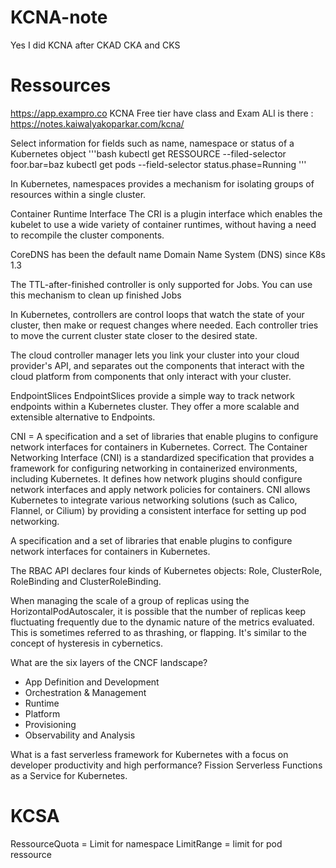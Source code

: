 # KCNA-note
Yes I did KCNA after CKAD CKA and CKS

# Ressources
https://app.exampro.co KCNA Free tier have class and Exam
ALl is there : https://notes.kaiwalyakoparkar.com/kcna/

Select information for fields such as name, namespace or status of a Kubernetes object
'''bash
kubectl get RESSOURCE --filed-selector foor.bar=baz
kubectl get pods --field-selector status.phase=Running
'''

In Kubernetes, namespaces provides a mechanism for isolating groups of resources within a single cluster.

Container Runtime Interface 
The CRI is a plugin interface which enables the kubelet to use a wide variety of container runtimes, without having a need to recompile the cluster components.

CoreDNS has been the default name Domain Name System (DNS) since K8s 1.3

The TTL-after-finished controller is only supported for Jobs. You can use this mechanism to clean up finished Jobs

In Kubernetes, controllers are control loops that watch the state of your cluster, then make or request changes where needed. Each controller tries to move the current cluster state closer to the desired state.

The cloud controller manager lets you link your cluster into your cloud provider's API, and separates out the components that interact with the cloud platform from components that only interact with your cluster.

EndpointSlices
EndpointSlices provide a simple way to track network endpoints within a Kubernetes cluster. They offer a more scalable and extensible alternative to Endpoints.

CNI = A specification and a set of libraries that enable plugins to configure network interfaces for containers in Kubernetes.
Correct. The Container Networking Interface (CNI) is a standardized specification that provides a framework for configuring networking in containerized environments, including Kubernetes. It defines how network plugins should configure network interfaces and apply network policies for containers. CNI allows Kubernetes to integrate various networking solutions (such as Calico, Flannel, or Cilium) by providing a consistent interface for setting up pod networking.

A specification and a set of libraries that enable plugins to configure network interfaces for containers in Kubernetes.

The RBAC API declares four kinds of Kubernetes objects: Role, ClusterRole, RoleBinding and ClusterRoleBinding.

When managing the scale of a group of replicas using the HorizontalPodAutoscaler, it is possible that the number of replicas keep fluctuating frequently due to the dynamic nature of the metrics evaluated. This is sometimes referred to as thrashing, or flapping. It's similar to the concept of hysteresis in cybernetics.

What are the six layers of the CNCF landscape?
- App Definition and Development
- Orchestration & Management
- Runtime
- Platform
- Provisioning
- Observability and Analysis

What is a fast serverless framework for Kubernetes with a focus on developer productivity and high performance?
Fission
Serverless Functions as a Service for Kubernetes.

# KCSA

RessourceQuota = Limit for namespace
LimitRange = limit for pod ressource